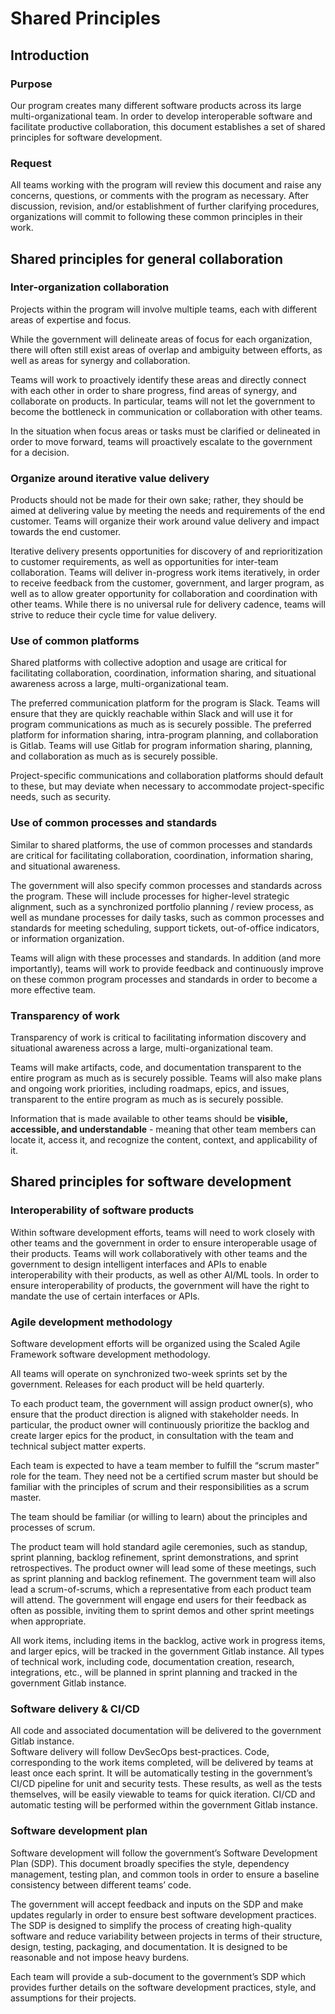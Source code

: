 # Shared Principles

## Introduction

### Purpose

Our program creates many different software products across its large multi-organizational team. In order to develop interoperable software and facilitate productive collaboration, this document establishes a set of shared principles for software development. 

### Request

All teams working with the program will review this document and raise any concerns, questions, or comments with the program as necessary. After discussion, revision, and/or establishment of further clarifying procedures, organizations will commit to following these common principles in their work.

## Shared principles for general collaboration

### Inter-organization collaboration

Projects within the program will involve multiple teams, each with different areas of expertise and focus. 

While the government will delineate areas of focus for each organization, there will often still exist areas of overlap and ambiguity between efforts, as well as areas for synergy and collaboration. 

Teams will work to proactively identify these areas and directly connect with each other in order to share progress, find areas of synergy, and collaborate on products. In particular, teams will not let the government to become the bottleneck in communication or collaboration with other teams. 

In the situation when focus areas or tasks must be clarified or delineated in order to move forward, teams will proactively escalate to the government for a decision.

### Organize around iterative value delivery

Products should not be made for their own sake; rather, they should be aimed at delivering value by meeting the needs and requirements of the end customer. Teams will organize their work around value delivery and impact towards the end customer. 

Iterative delivery presents opportunities for discovery of and reprioritization to customer requirements, as well as opportunities for inter-team collaboration. Teams will deliver in-progress work items iteratively, in order to receive feedback from the customer, government, and larger program, as well as to allow greater opportunity for collaboration and coordination with other teams. While there is no universal rule for delivery cadence, teams will strive to reduce their cycle time for value delivery.

### Use of common platforms

Shared platforms with collective adoption and usage are critical for facilitating collaboration, coordination, information sharing, and situational awareness across a large, multi-organizational team.

The preferred communication platform for the program is Slack. Teams will ensure that they are quickly reachable within Slack and will use it for program communications as much as is securely possible. The preferred platform for information sharing, intra-program planning, and collaboration is Gitlab. Teams will use Gitlab for program information sharing, planning, and collaboration as much as is securely possible. 

Project-specific communications and collaboration platforms should default to these, but may deviate when necessary to accommodate project-specific needs, such as security.

### Use of common processes and standards

Similar to shared platforms, the use of common processes and standards are critical for facilitating collaboration, coordination, information sharing, and situational awareness.

The government will also specify common processes and standards across the program. These will include processes for higher-level strategic alignment, such as a synchronized portfolio planning / review process, as well as mundane processes for daily tasks, such as common processes and standards for meeting scheduling, support tickets, out-of-office indicators, or information organization. 

Teams will align with these processes and standards. In addition (and more importantly), teams will work to provide feedback and continuously improve on these common program processes and standards in order to become a more effective team.

### Transparency of work

Transparency of work is critical to facilitating information discovery and situational awareness across a large, multi-organizational team.

Teams will make artifacts, code, and documentation transparent to the entire program as much as is securely possible. Teams will also make plans and ongoing work priorities, including roadmaps, epics, and issues, transparent to the entire program as much as is securely possible. 

Information that is made available to other teams should be **visible, accessible, and understandable** - meaning that other team members can locate it, access it, and recognize the content, context, and applicability of it. 

## Shared principles for software development

### Interoperability of software products

Within software development efforts, teams will need to work closely with other teams and the government in order to ensure interoperable usage of their products.
Teams will work collaboratively with other teams and the government to design intelligent interfaces and APIs to enable interoperability with their products, as well as other AI/ML tools.
In order to ensure interoperability of products, the government will have the right to mandate the use of certain interfaces or APIs.

### Agile development methodology

Software development efforts will be organized using the Scaled Agile Framework software development methodology. 

All teams will operate on synchronized two-week sprints set by the government. Releases for each product will be held quarterly.

To each product team, the government will assign product owner(s), who ensure that the product direction is aligned with stakeholder needs. In particular, the product owner will continuously prioritize the backlog and create larger epics for the product, in consultation with the team and technical subject matter experts.

Each team is expected to have a team member to fulfill the “scrum master” role for the team. They need not be a certified scrum master but should be familiar with the principles of scrum and their responsibilities as a scrum master. 

The team should be familiar (or willing to learn) about the principles and processes of scrum. 

The product team will hold standard agile ceremonies, such as standup, sprint planning, backlog refinement, sprint demonstrations, and sprint retrospectives. The product owner will lead some of these meetings, such as sprint planning and backlog refinement. The government team will also lead a scrum-of-scrums, which a representative from each product team will attend. The government will engage end users for their feedback as often as possible, inviting them to sprint demos and other sprint meetings when appropriate. 

All work items, including items in the backlog, active work in progress items, and larger epics, will be tracked in the government Gitlab instance. All types of technical work, including code, documentation creation, research, integrations, etc., will be planned in sprint planning and tracked in the government Gitlab instance.

### Software delivery & CI/CD

All code and associated documentation will be delivered to the government Gitlab instance.  
Software delivery will follow DevSecOps best-practices. Code, corresponding to the work items completed, will be delivered by teams at least once each sprint. It will be automatically testing in the government’s CI/CD pipeline for unit and security tests. These results, as well as the tests themselves, will be easily viewable to teams for quick iteration.
CI/CD and automatic testing will be performed within the government Gitlab instance. 

### Software development plan

Software development will follow the government’s Software Development Plan (SDP). This document broadly specifies the style, dependency management, testing plan, and common tools in order to ensure a baseline consistency between different teams’ code. 

The government will accept feedback and inputs on the SDP and make updates regularly in order to ensure best software development practices. The SDP is designed to simplify the process of creating high-quality  software and reduce variability between projects in terms of their structure, design, testing, packaging, and documentation. It is designed to be reasonable and not impose heavy burdens.

Each team will provide a sub-document to the government’s SDP which provides further details on the software development practices, style, and assumptions for their projects. 